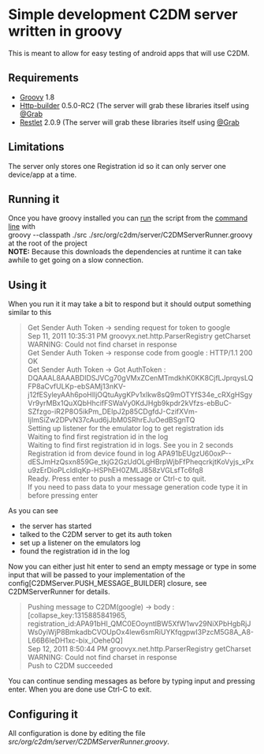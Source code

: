# Simple development C2DM server written in groovy

This is meant to allow for easy testing of android apps that will use C2DM.

## Requirements
* [Groovy](http://groovy.codehaus.org/) 1.8
* [Http-builder](http://groovy.codehaus.org/HTTP+Builder) 0.5.0-RC2 (The server will grab these libraries itself using [@Grab](http://groovy.codehaus.org/Grapes+and+grab())
* [Restlet](http://www.restlet.org/) 2.0.9 (The server will grab these libraries itself using [@Grab](http://groovy.codehaus.org/Grapes+and+grab())


## Limitations
The server only stores one Registration id so it can only server one device/app at a time.

## Running it
Once you have groovy installed you can [run](http://groovy.codehaus.org/Running) the script from the [command line](http://groovy.codehaus.org/Running#Running-commandline) with<br/>
    groovy --classpath ./src ./src/org/c2dm/server/C2DMServerRunner.groovy<br/>
at the root of the project<br/>
**NOTE:**  Because this downloads the dependencies at runtime it can take awhile to get going on a slow connection.

## Using it

When you run it it may take a bit to respond but it should output something similar to this

> Get Sender Auth Token -> sending request for token to google<br/>
> Sep 11, 2011 10:35:31 PM groovyx.net.http.ParserRegistry getCharset<br/>
> WARNING: Could not find charset in response<br/>
> Get Sender Auth Token -> response code from google : HTTP/1.1 200 OK<br/>
> Get Sender Auth Token -> Got AuthToken : DQAAAL8AAABDIDSJVCg70gVMxZCenMTmdkhK0KK8CjfLJprqysLQFP8aCvfULKp-ebSAMj13nKV-j12fESyleyAAh6poHIljOQtuAygKPv1xlkw8sQ9mOTYfS34e_cRXgHSgyVr9yrMBx1QuXQbHhcifFSWaVy0KdJHgb9kpdr2kVfzs-ebBuC-SZfzgo-iR2P8O5ikPm_DEIpJ2p85CDgfdJ-CzifXVm-IjImSiZw2DPvN37cAud6jJbM0SRhrEJuOedBSgnTQ<br/>
> Setting up listener for the emulator log to get registration ids<br/>
> Waiting to find first registration id in the log<br/>
> Waiting to find first registration id in logs. See you in 2 seconds<br/>
> Registration id from device found in log APA91bEUgzU60oxP--dESJmHzQsxn859Ge_tkjG2GzUdOLgHBrpWjbFfPheqcrkjtKoVyjs_xPxu9zErDioPLcldIqKp-HSPhEH0ZMLJ858zVGLsfTc6fq8<br/>
> Ready. Press enter to push a message or Ctrl-c to quit.<br/>
> If you need to pass data to your message generation code type it in before pressing enter<br/>

As you can see 
* the server has started 
* talked to the C2DM server to get its auth token
* set up a listener on the emulators log
* found the registration id in the log

Now you can either just hit enter to send an empty message or type in some input that will be passed to your implementation of the config[C2DMServer.PUSH_MESSAGE_BUILDER] closure, see C2DMServerRunner for details.

> Pushing message to C2DM(google) ->  body : [collapse_key:1315885841965, registration_id:APA91bHI_QMC0EOoyntlBW5XfW1wv29NiXPbHgbRjJWs0yiWjP8BmkadbCVOUpOx4lew6smRiUYKfqgpwI3PzcM5G8A_A8-L66B6IeDH1xc-bix_iOehe0Q]<br/>
> Sep 12, 2011 8:50:44 PM groovyx.net.http.ParserRegistry getCharset<br/>
> WARNING: Could not find charset in response<br/>
> Push to C2DM succeeded<br/>

You can continue sending messages as before by typing input and pressing enter.  When you are done use Ctrl-C to exit.

## Configuring it 
All configuration is done by editing the file *src/org/c2dm/server/C2DMServerRunner.groovy*.






